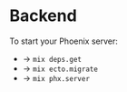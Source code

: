 # Backend

To start your Phoenix server:

  * -> `mix deps.get`
  * -> `mix ecto.migrate`
  * -> `mix phx.server`
